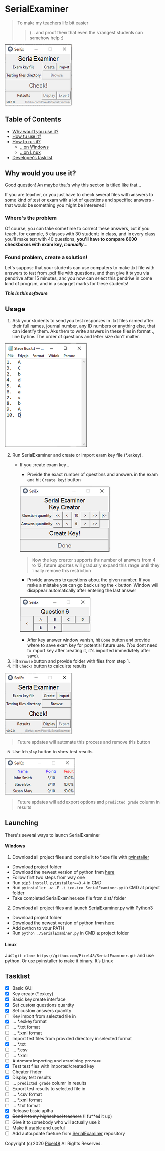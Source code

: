 # SerialExaminer
> To make my teachers life bit easier
>>(... and proof them that even the strangest students can somehow help :)

![Main Window](docs/img/main_window.png)

## Table of Contents
- [Why would you use it?](https://github.com/Pixel48/SerialExaminer#why-would-you-use-it)
- [How tu use it?](https://github.com/Pixel48/SerialExaminer#usage)
- [How to run it?](https://github.com/Pixel48/SerialExaminer#run)
  - [...on Windows](https://github.com/Pixel48/SerialExaminer#windows)
  - [...on Linux](https://github.com/Pixel48/SerialExaminer#linux)
- [Developer's tasklist](https://github.com/Pixel48/SerialExaminer#tasklist)

## Why would you use it?
Good question! An maybe that's why this section is titled like that...

If you are teacher, or you just have to check several files with answers to some kind of test or exam with a lot of questions and specified answers - that would be something you might be interested!

### Where's the problem
Of course, you can take some time to correct these answers, but if you teach, for example, 5 classes with 30 students in class, and in every class you'll make test with 40 questions, **you'll have to compare 6000 checkboxes with exam key, _manually_**...

### Found problem, create a solution!
Let's suppose that your students can use computers to make .txt file with answers to test from .pdf file with questions, and then give it to you via pendrive after 15 minutes, and you now can select this pendrive in come kind of program, and in a snap get marks for these students!

***This is this software***

## Usage
1. Ask your students to send you test responses in .txt files named after their full names, journal number, any ID numbers or anything else, that can identify them. Aks them to write answers in these files in format <question number>.<correct answer>, line by line. The order of questions and letter size don't matter.

![Exam file example](docs/img/exam_file.png)

2. Run SerialExaminer and create or import exam key file (\*.exkey).
   - If you create exam key...
     - Provide the exact number of questions and answers in the exam and hit `Create key!` button

     ![Key parameters](docs/img/key_parameters.png)
     > Now the key creator supports the number of answers from 4 to 12, future updates will gradually expand this range until they finally remove this restriction

     - Provide answers to questions about the given number. If you make a mistake you can go back using the `<` button. Window will disappear automatically after entering the last answer

     ![Key answers](docs/img/key_ans.png)

     - After key answer window vanish, hit `Done` button and provide where to save exam key for potential future use. (You dont need to import key after creating it, it's imported immediately after save).
3. Hit `Browse` button and provide folder with files from step 1.
4. Hit `Check!` button to calculate results

![Check bitton](docs/img/check_button.png)
> Future updates will automate this process and remove this button

5. Use `Display` button to show test results

![Example results table](docs/img/results.png)
> Future updates will add export options and `predicted grade` column in results

## Launching
There's several ways to launch SerialExaminer

#### Windows
1. Download all project files and compile it to \*.exe file with [pyinstaller](https://www.pyinstaller.org/)
- Download project folder
- Download the newest version of python from [here](https://www.python.org/downloads/)
- Follow first two steps from way one
- Run `pip3 install pyinstaller==3.4` in CMD
- Run `pyinstaller -w -F -i ico.ico SerialExaminer.py` in CMD at project folder
- Take completed SerialExaminer.exe file from dist/ folder
2. Download all project files and launch SerialExaminer.py with [Python3](https://www.python.org/)
- Download project folder
- Download the newest version of python from [here](https://www.python.org/downloads/)
- Add python to your [PATH](https://superuser.com/questions/143119/how-do-i-add-python-to-the-windows-path)
- Run `python ./SerialExaminer.py` in CMD at project folder

#### Linux
Just `git clone https://github.com/Pixel48/SerialExaminer.git` and use python. Or use pyinstaller to make it binary. It's Linux

## Tasklist
- [x] Basic GUI
- [x] Key create (\*.exkey)
- [x] Basic key create interface
- [x] Set custom questions quantity
- [x] Set custom answers quantity
- [ ] Key import from selected file in
- [x] ... \*.exkey format
- [ ] ... \*.txt format
- [ ] ... \*.xml format
- [ ] Import test files from provided directory in selected format
- [x] ... \*.txt
- [ ] ... \*.csv
- [ ] ... \*.xml
- [ ] Automate importing and examining process
- [x] Test test files with imported/created key
- [ ] Cheater finder
- [x] Display test results
- [ ] ... `predicted grade` column in results
- [ ] Export test results to selected file in
- [ ] ... \*.csv format
- [ ] ... \*.xml format
- [ ] ... \*.txt format
- [x] Release basic aplha
- [x] ~~Send it to my highschool teachers~~ (I fu**ed it up)
- [ ] Give it to somebody who will actually use it
- [ ] Make it usable and useful
- [ ] Add autoupdate faeture from [SerialExaminer](https://github.com/Pixel48/SerialExaminer) repository

Copyright (c) 2020 [Pixel48](https://github.com/Pixel48/) All Rights Reserved.
